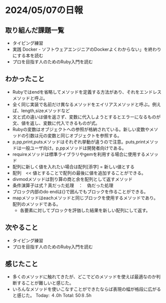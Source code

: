 # 2024/05/07の日報
## 取り組んだ課題一覧
* タイピング練習
*  実践 Docker - ソフトウェアエンジニアのDockerよくわからない」を終わりにする本を読む
*  プロを目指す人のためのRuby入門を読む
## わかったこと
* Rubyではendを省略してメソッドを定義する方法があり、それをエンドレスメソッドと呼ぶ。
* 全く同じ実装で名前だけ異なるメソッドをエイリアスメソッドと呼ぶ。例えば、length,sizeメソッドなど
* 文と式の違いは値を返さず、変数に代入しようとするとエラーになるものが文、値を返し、変数に代入できるものが式。
* Rubyの変数はオブジェクトへの参照が格納されている。新しい変数やメソッドの引数は元の変数と同じオブジェクトを参照する。
* p,pp,print,putsメソッドはそれぞれ挙動が違うので注意。puts,printメソッドは一般ユーザ向け。p,ppメソッドは開発者向けである。
* requireメソッドは標準ライブラリやgemを利用する場合に使用するメソッド
* 配列に新しく値を入れたい場合は配列[添字] = 新しい値とする
* 配列　<< 値とすることで配列の最後に値を追加することができる。
* divmodメソッドは割り算の商と余を配列として返すメソッド
* 条件演算子は式 ? 真だった処理　：　偽だった処理
* ブロック内部のdo endは{}で囲んでもブロックを作ることができる。
* mapメソッドはeachメソッドと同じブロックを使用するメソッドであり。配列のメソッドである。
  *  各要素に対してブロックを評価した結果を新しい配列にして返す。 
## 次やること
* タイピング練習
* プロを目指す人のためのRuby入門を読む
## 感じたこと
* 多くのメソッドに触れてきたが、どこでどのメソッドを使えば最適なのか判断することが難しいと感じた。
* いろんなメソッドを使いこなすことができたならば表現の幅が格段に広がると感じた。
Today: ４.0h
Total: 50８.5h
